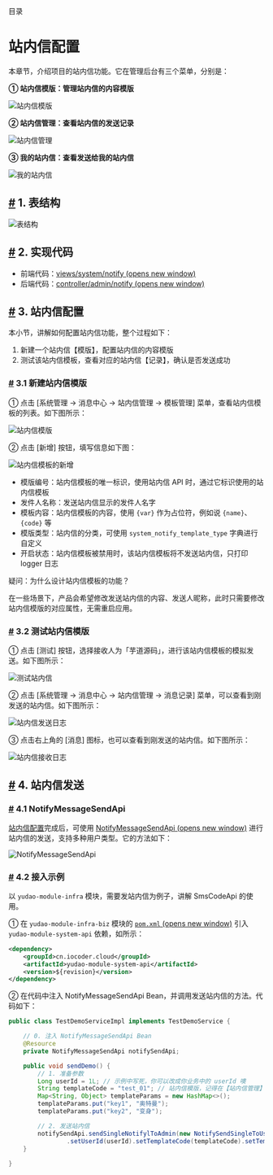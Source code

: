 目录

# 站内信配置

本章节，介绍项目的站内信功能。它在管理后台有三个菜单，分别是：

**① 站内信模版：管理站内信的内容模版**

![站内信模版](./static/演示-站内信模版.png)

**② 站内信管理：查看站内信的发送记录**

![站内信管理](./static/演示-站内信管理.png)

**③ 我的站内信：查看发送给我的站内信**

![我的站内信](./static/演示-我的站内信.png)

## [#](#_1-表结构) 1. 表结构

![表结构](./static/表结构.png)

## [#](#_2-实现代码) 2. 实现代码

*   前端代码：[views/system/notify (opens new window)](https://github.com/yudaocode/yudao-ui-admin-vue2/blob/master/src/views/system/notify/)
*   后端代码：[controller/admin/notify (opens new window)](https://github.com/YunaiV/yudao-cloud/blob/master/yudao-module-system/yudao-module-system-biz/src/main/java/cn/iocoder/yudao/module/system/controller/admin/notify/)

## [#](#_3-站内信配置) 3. 站内信配置

本小节，讲解如何配置站内信功能，整个过程如下：

1.  新建一个站内信【模版】，配置站内信的内容模版
2.  测试该站内信模板，查看对应的站内信【记录】，确认是否发送成功

### [#](#_3-1-新建站内信模版) 3.1 新建站内信模版

① 点击 \[系统管理 -> 消息中心 -> 站内信管理 -> 模板管理\] 菜单，查看站内信模板的列表。如下图所示：

![站内信模版](./static/演示-站内信模版.png)

② 点击 \[新增\] 按钮，填写信息如下图：

![站内信模板的新增](./static/站内信配置-新增站内信模版.png)

*   模版编号：站内信模板的唯一标识，使用站内信 API 时，通过它标识使用的站内信模板
*   发件人名称：发送站内信显示的发件人名字
*   模板内容：站内信模板的内容，使用 `{var}` 作为占位符，例如说 `{name}`、`{code}` 等
*   模版类型：站内信的分类，可使用 `system_notify_template_type` 字典进行自定义
*   开启状态：站内信模板被禁用时，该站内信模板将不发送站内信，只打印 logger 日志

疑问：为什么设计站内信模板的功能？

在一些场景下，产品会希望修改发送站内信的内容、发送人昵称，此时只需要修改站内信模版的对应属性，无需重启应用。

### [#](#_3-2-测试站内信模版) 3.2 测试站内信模版

① 点击 \[测试\] 按钮，选择接收人为「芋道源码」，进行该站内信模板的模拟发送。如下图所示：

![测试站内信](./static/站内信配置-测试站内信.png)

② 点击 \[系统管理 -> 消息中心 -> 站内信管理 -> 消息记录\] 菜单，可以查看到刚发送的站内信。如下图所示：

![站内信发送日志](./static/站内信配置-站内信发送日志.png)

③ 点击右上角的 \[消息\] 图标，也可以查看到刚发送的站内信。如下图所示：

![站内信接收日志](./static/站内信配置-站内信接收日志.png)

## [#](#_4-站内信发送) 4. 站内信发送
### [#](#_4-1-notifymessagesendapi) 4.1 NotifyMessageSendApi

[站内信配置](/#_3-站内信配置)完成后，可使用 [NotifyMessageSendApi (opens new window)](https://github.com/YunaiV/yudao-cloud/blob/master/yudao-module-system/yudao-module-system-api/src/main/java/cn/iocoder/yudao/module/system/api/notify/NotifyMessageSendApi.java) 进行站内信的发送，支持多种用户类型。它的方法如下：

![NotifyMessageSendApi](./static/站内信发送-NotifyMessageSendApi.png)

### [#](#_4-2-接入示例) 4.2 接入示例

以 `yudao-module-infra` 模块，需要发站内信为例子，讲解 SmsCodeApi 的使用。

① 在 `yudao-module-infra-biz` 模块的 [`pom.xml` (opens new window)](https://github.com/YunaiV/yudao-cloud/blob/master/yudao-module-infra/yudao-module-infra-biz/pom.xml) 引入 `yudao-module-system-api` 依赖，如所示：

```xml
<dependency>
    <groupId>cn.iocoder.cloud</groupId>
    <artifactId>yudao-module-system-api</artifactId>
    <version>${revision}</version>
</dependency>

```

② 在代码中注入 NotifyMessageSendApi Bean，并调用发送站内信的方法。代码如下：

```java
public class TestDemoServiceImpl implements TestDemoService {

    // 0. 注入 NotifyMessageSendApi Bean
    @Resource
    private NotifyMessageSendApi notifySendApi;

    public void sendDemo() {
        // 1. 准备参数
        Long userId = 1L; // 示例中写死，你可以改成你业务中的 userId 噢
        String templateCode = "test_01"; // 站内信模版，记得在【站内信管理】中配置噢
        Map<String, Object> templateParams = new HashMap<>();
        templateParams.put("key1", "奥特曼");
        templateParams.put("key2", "变身");

        // 2. 发送站内信
        notifySendApi.sendSingleNotifylToAdmin(new NotifySendSingleToUserReqDTO()
                .setUserId(userId).setTemplateCode(templateCode).setTemplateParams(templateParams));
    }
    
}

```